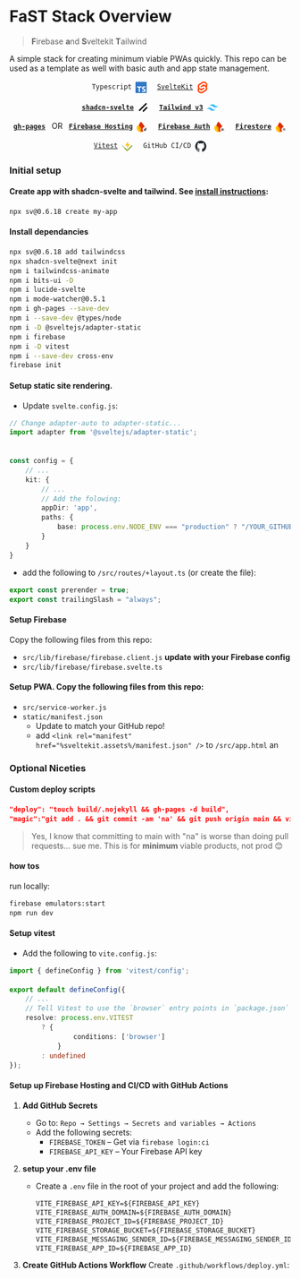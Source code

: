 # FaST Stack Overview
> **F**irebase **a**nd **S**veltekit **T**ailwind

A simple stack for creating minimum viable PWAs quickly. This repo can be used as a template as well with basic auth and app state management.

<p align="center">
  <code>&emsp;Typescript&emsp;<img align="center" src="static/svg/typescript.svg" width="20"/>&emsp;</code>
  <code>&emsp;<a href="https://svelte.dev/docs/kit/creating-a-project">SvelteKit</a>&emsp;<img align="center" src="static/svg/svelte.svg" width="20"/>&emsp;</code>
</p>

<p align="center">
  <code>&emsp;<strong><a href="https://next.shadcn-svelte.com/docs/installation/sveltekit">shadcn-svelte</a></strong>&emsp;<img align="center" src="static/svg/shadcn.svg" width="20"/>&emsp;</code>
  <code>&emsp;<strong><a href="https://v3.tailwindcss.com/docs/installation">Tailwind v3</a></strong>&emsp;<img align="center" src="static/svg/tailwind.svg" width="20"/>&emsp;</code>
</p>

<p align="center">
  <code>&emsp;<strong><a href="https://github.com/tschaub/gh-pages">gh-pages</a></strong>&emsp;</code> OR 
  <code>&emsp;<strong><a href="https://firebase.google.com/docs/hosting">Firebase Hosting</a></strong>&emsp;<img align="center" src="static/svg/firebase-hosting.svg" width="20"/>&emsp;</code>
  <code>&emsp;<strong><a href="https://firebase.google.com/docs/auth">Firebase Auth</a></strong>&emsp;<img align="center" src="static/svg/firebase-auth.svg" width="20"/>&emsp;</code>
  <code>&emsp;<strong><a href="https://firebase.google.com/docs/firestore/quickstart">Firestore</a></strong>&emsp;<img align="center" src="static/svg/firebase-firestore.svg" width="20"/>&emsp;</code>
</p>

<p align="center">
  <code>&emsp;<a href="https://svelte.dev/docs/svelte/testing">Vitest</a>&emsp;<img align="center" src="static/svg/vitest.svg" width="20"/>&emsp;</code>
  <code>&emsp;GitHub CI/CD&emsp;<img align="center" src="static/svg/github.svg" width="20"/>&emsp;</code>
  <!-- <code>&emsp;<strong><a href="https://bitwarden.com/products/secrets-manager">Bitwarden Secrets</a></strong>&emsp;<img align="center" src="static/svg/bitwarden.svg" width="20"/>&emsp;</code> -->
</p>


### Initial setup
#### Create app with shadcn-svelte and tailwind. See [install instructions](https://next.shadcn-svelte.com/docs/installation/sveltekit):
```bash
npx sv@0.6.18 create my-app
```
#### Install dependancies
```bash
npx sv@0.6.18 add tailwindcss
npx shadcn-svelte@next init
npm i tailwindcss-animate
npm i bits-ui -D
npm i lucide-svelte
npm i mode-watcher@0.5.1
npm i gh-pages --save-dev
npm i --save-dev @types/node
npm i -D @sveltejs/adapter-static
npm i firebase
npm i -D vitest
npm i --save-dev cross-env
firebase init
```

#### Setup static site rendering. 
 
- Update `svelte.config.js`:

```ts
// Change adapter-auto to adapter-static...
import adapter from '@sveltejs/adapter-static';


const config = {
    // ...
    kit: {
        // ...
        // Add the folowing:
        appDir: 'app',
        paths: {
            base: process.env.NODE_ENV === "production" ? "/YOUR_GITHUB_REPO" : "",
        }
    }
}
```

- add the following to `/src/routes/+layout.ts` (or create the file):

```ts
export const prerender = true;
export const trailingSlash = "always";
```

#### Setup Firebase
Copy the following files from this repo:
- `src/lib/firebase/firebase.client.js` **update with your Firebase config**
- `src/lib/firebase/firebase.svelte.ts`
    
#### Setup PWA. Copy the following files from this repo:
- `src/service-worker.js`
- `static/manifest.json`
    - Update to match your GitHub repo!
    - add `<link rel="manifest" href="%sveltekit.assets%/manifest.json" />` to `/src/app.html` an
    
### Optional Niceties
#### Custom deploy scripts
```json
"deploy": "touch build/.nojekyll && gh-pages -d build",
"magic":"git add . && git commit -am 'na' && git push origin main && vite build && touch build/.nojekyll && gh-pages -d build",
```

> Yes, I know that committing to main with "na" is worse than doing pull requests... sue me. This is for **minimum** viable products, not prod 😊

#### how tos
run locally:
```bash
firebase emulators:start
npm run dev
```

#### Setup vitest

- Add the following to `vite.config.js`:

```ts
import { defineConfig } from 'vitest/config';

export default defineConfig({
	// ...
	// Tell Vitest to use the `browser` entry points in `package.json` files, even though it's running in Node
	resolve: process.env.VITEST
		? {
				conditions: ['browser']
			}
		: undefined
});
```

#### Setup up Firebase Hosting and CI/CD with GitHub Actions
1. **Add GitHub Secrets**
   - Go to: `Repo → Settings → Secrets and variables → Actions`
   - Add the following secrets:
     - `FIREBASE_TOKEN` – Get via `firebase login:ci`
     - `FIREBASE_API_KEY` – Your Firebase API key

2. **setup your .env file**
   - Create a `.env` file in the root of your project and add the following:
     ```env
     VITE_FIREBASE_API_KEY=${FIREBASE_API_KEY}
     VITE_FIREBASE_AUTH_DOMAIN=${FIREBASE_AUTH_DOMAIN}
     VITE_FIREBASE_PROJECT_ID=${FIREBASE_PROJECT_ID}
     VITE_FIREBASE_STORAGE_BUCKET=${FIREBASE_STORAGE_BUCKET}
     VITE_FIREBASE_MESSAGING_SENDER_ID=${FIREBASE_MESSAGING_SENDER_ID}
     VITE_FIREBASE_APP_ID=${FIREBASE_APP_ID}
     ```
2. **Create GitHub Actions Workflow**
   Create `.github/workflows/deploy.yml`:

   ```yaml

   ```